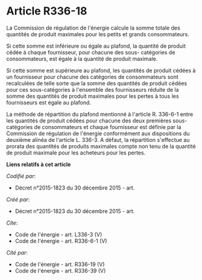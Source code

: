 # Article R336-18

La Commission de régulation de l'énergie calcule la somme totale des quantités de produit maximales pour les petits et grands
consommateurs. 

Si cette somme est inférieure ou égale au plafond, la quantité de produit cédée à chaque fournisseur, pour chacune des sous-
catégories de consommateurs, est égale à la quantité de produit maximale.

Si cette somme est supérieure au plafond, les quantités de produit cédées à un fournisseur pour chacune des catégories de
consommateurs sont recalculées de telle sorte que la somme des quantités de produit cédées pour ces sous-catégories à
l'ensemble des fournisseurs réduite de la somme des quantités de produit maximales pour les pertes à tous les fournisseurs
est égale au plafond. 

La méthode de répartition du plafond mentionné à l'article R. 336-6-1 entre les quantités de produit cédées pour chacune des
deux premières sous-catégories de consommateurs et chaque fournisseur est définie par la Commission de régulation de
l'énergie conformément aux dispositions du deuxième alinéa de l'article L. 336-3. A défaut, la répartition s'effectue au
prorata des quantités de produits maximales compte non tenu de la quantité de produit maximale pour les acheteurs pour les
pertes.

**Liens relatifs à cet article**

_Codifié par_:

  - Décret n°2015-1823 du 30 décembre 2015 - art.

_Créé par_:

  - Décret n°2015-1823 du 30 décembre 2015 - art.

_Cite_:

  - Code de l'énergie - art. L336-3 (V)
  - Code de l'énergie - art. R336-6-1 (V)

_Cité par_:

  - Code de l'énergie - art. R336-19 (V)
  - Code de l'énergie - art. R336-39 (V)
